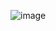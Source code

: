 ![image](https://user-images.githubusercontent.com/88237437/159330955-80c3bee2-19cb-41fa-aa9e-ed95f5fd571b.png)
